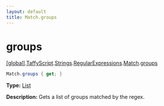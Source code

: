 ```yaml
---
layout: default
title: Match.groups
---
```


# groups

[\[global\]]({{site.baseurl}}/docs/).[TaffyScript]({{site.baseurl}}/docs/TaffyScript/).[Strings]({{site.baseurl}}/docs/TaffyScript/Strings/).[RegularExpressions]({{site.baseurl}}/docs/TaffyScript/Strings/RegularExpressions/).[Match]({{site.baseurl}}/docs/TaffyScript/Strings/RegularExpressions/Match/).[groups]({{site.baseurl}}/docs/TaffyScript/Strings/RegularExpressions/Match/groups/)

```cs
Match.groups { get; }
```

**Type:** [List]({{site.baseurl}}/docs/List)

**Description:** Gets a list of groups matched by the regex.
